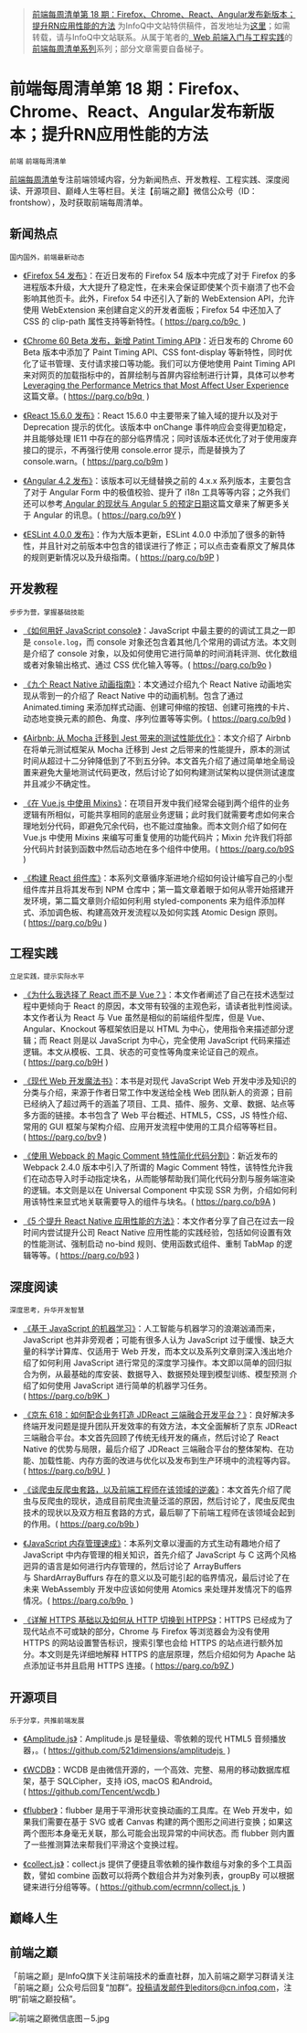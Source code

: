 
> [前端每周清单第 18 期：Firefox、Chrome、React、Angular发布新版本；提升RN应用性能的方法](https://zhuanlan.zhihu.com/p/27468442) 为InfoQ中文站特供稿件，首发地址为[这里](https://parg.co/b9C)；如需转载，请与InfoQ中文站联系。从属于笔者的[  Web 前端入门与工程实践](https://github.com/wxyyxc1992/Web-Development-And-Engineering-Practices)的[前端每周清单系列](https://parg.co/bh1)系列；部分文章需要自备梯子。


# 前端每周清单第 18 期：Firefox、Chrome、React、Angular发布新版本；提升RN应用性能的方法


`前端` `前端每周清单`


[前端每周清单](http://www.infoq.com/cn/FE-Weekly)专注前端领域内容，分为新闻热点、开发教程、工程实践、深度阅读、开源项目、巅峰人生等栏目。关注【前端之巅】微信公众号（ID：frontshow），及时获取前端每周清单。


## 新闻热点


`国内国外，前端最新动态`



- [《Firefox 54 发布》](https://parg.co/b9c)：在近日发布的 Firefox 54 版本中完成了对于 Firefox 的多进程版本升级，大大提升了稳定性，在未来会保证即使某个页卡崩溃了也不会影响其他页卡。此外，Firefox 54 中还引入了新的 WebExtension API，允许使用 WebExtension 来创建自定义的开发者面板；Firefox 54 中还加入了 CSS 的 clip-path 属性支持等新特性。( https://parg.co/b9c  )

- [《Chrome 60 Beta 发布，新增 Patint Timing API》](https://parg.co/b9q)：近日发布的 Chrome 60 Beta 版本中添加了 Paint Timing API、CSS font-display 等新特性，同时优化了证书管理、支付请求接口等功能。我们可以方便地使用 Paint Timing API 来对网页的加载指标中的，首屏绘制与首屏内容绘制进行计算，具体可以参考 [Leveraging the Performance Metrics that Most Affect User Experience](https://parg.co/b96) 这篇文章。( https://parg.co/b9q  )

- [《React 15.6.0 发布》](https://parg.co/b9m)：React 15.6.0 中主要带来了输入域的提升以及对于 Deprecation 提示的优化。该版本中 onChange 事件响应会变得更加稳定，并且能够处理 IE11 中存在的部分临界情况；同时该版本还优化了对于使用废弃接口的提示，不再强行使用 console.error 提示，而是替换为了 console.warn。( https://parg.co/b9m )

- [《Angular 4.2 发布》](http://angularjs.blogspot.jp/2017/06/angular-42-now-available.html)：该版本可以无缝替换之前的 4.x.x 系列版本，主要包含了对于 Angular Form 中的极值校验、提升了 i18n 工具等等内容；之外我们还可以参考[ Angular 的现状与 Angular 5 的预定日期](https://parg.co/b9G)这篇文章来了解更多关于 Angular 的讯息。( https://parg.co/b9Y )

- [《ESLint 4.0.0 发布》](https://parg.co/b9P)：作为大版本更新，ESLint 4.0.0 中添加了很多的新特性，并且针对之前版本中包含的错误进行了修正；可以点击查看原文了解具体的规则更新情况以及升级指南。( https://parg.co/b9P )



## 开发教程


`步步为营，掌握基础技能`



- [《如何用好 JavaScript console》](https://parg.co/b9o)：JavaScript 中最主要的的调试工具之一即是 `console.log`，而 console 对象还包含着其他几个常用的调试方法。本文则是介绍了 console 对象，以及如何使用它进行简单的时间消耗评测、优化数组或者对象输出格式、通过 CSS 优化输入等等。( https://parg.co/b9o )

- [《九个 React Native 动画指南》](https://parg.co/b9d)：本文通过介绍九个 React Native 动画地实现从零到一的介绍了 React Native 中的动画机制。包含了通过 Animated.timing 来添加样式动画、创建可伸缩的按钮、创建可拖拽的卡片、动态地变换元素的颜色、角度、序列位置等等实例。( https://parg.co/b9d )

- [《Airbnb: 从 Mocha 迁移到 Jest 带来的测试性能优化》](https://parg.co/b90)：本文介绍了 Airbnb 在将单元测试框架从 Mocha 迁移到 Jest 之后带来的性能提升，原本的测试时间从超过十二分钟降低到了不到五分钟。本文首先介绍了通过简单地全局设置来避免大量地测试代码更改，然后讨论了如何构建测试架构以提供测试速度并且减少不确定性。

- [《在 Vue.js 中使用 Mixins》](https://parg.co/b9S)：在项目开发中我们经常会碰到两个组件的业务逻辑有所相似，可能共享相同的底层业务逻辑；此时我们就需要考虑如何来合理地划分代码，即避免冗余代码，也不能过度抽象。而本文则介绍了如何在 Vue.js 中使用 Mixins 来编写可重复使用的功能代码片；Mixin 允许我们将部分代码片封装到函数中然后动态地在多个组件中使用。( https://parg.co/b9S )

- [《构建 React 组件库》](https://parg.co/b9u)：本系列文章循序渐进地介绍如何设计编写自己的小型组件库并且将其发布到 NPM 仓库中；第一篇文章着眼于如何从零开始搭建开发环境，第二篇文章则介绍如何利用 styled-components 来为组件添加样式、添加调色板、构建高效开发流程以及如何实践 Atomic Design 原则。( https://parg.co/b9u )


## 工程实践


`立足实践，提示实际水平`



- [《为什么我选择了 React 而不是 Vue？》](https://parg.co/b9H)：本文作者阐述了自己在技术选型过程中更倾向于 React 的原因，本文带有较强的主观色彩，请读者批判性阅读。本文作者认为 React 与 Vue 虽然是相似的前端组件型库，但是 Vue、Angular、Knockout 等框架依旧是以 HTML 为中心，使用指令来描述部分逻辑；而 React 则是以 JavaScript 为中心，完全使用 JavaScript 代码来描述逻辑。本文从模板、工具、状态的可变性等角度来论证自己的观点。( https://parg.co/b9H )

- [《现代 Web 开发魔法书》](https://parg.co/bv9)：本书是对现代 JavaScript Web 开发中涉及知识的分类与介绍，来源于作者日常工作中发送给全栈 Web 团队新人的资源；目前已经纳入了超过两千的涵盖了项目、工具、插件、服务、文章、数据、站点等多方面的链接。本书包含了 Web 平台概述、HTML5，CSS，JS 特性介绍、常用的 GUI 框架与架构介绍、应用开发流程中使用的工具介绍等等栏目。( https://parg.co/bv9 )


- [《使用 Webpack 的 Magic Comment 特性简化代码分割》](https://parg.co/b9A)：新近发布的 Webpack 2.4.0 版本中引入了所谓的 Magic Comment 特性，该特性允许我们在动态导入时手动指定块名，从而能够帮助我们简化代码分割与服务端渲染的逻辑。本文则是以在 Universal Component 中实现 SSR 为例，介绍如何利用该特性来显式地关联需要导入的组件与块名。( https://parg.co/b9A )

- [《5 个提升 React Native 应用性能的方法》](https://parg.co/b93)：本文作者分享了自己在过去一段时间内尝试提升公司 React Native 应用性能的实践经验，包括如何设置有效的性能测试、强制启动 no-bind 规则、使用函数式组件、重制 TabMap 的逻辑等等。( https://parg.co/b93 )


## 深度阅读


`深度思考，升华开发智慧`



- [《基于 JavaScript 的机器学习》](https://parg.co/b9K)：人工智能与机器学习的浪潮汹涌而来，JavaScript 也并非旁观者；可能有很多人认为 JavaScript 过于缓慢、缺乏大量的科学计算库、仅适用于 Web 开发，而本文以及系列文章则深入浅出地介绍了如何利用 JavaScript 进行常见的深度学习操作。本文即以简单的回归拟合为例，从最基础的库安装、数据导入、数据预处理到模型训练、模型预测 介绍了如何使用 JavaScript 进行简单的机器学习任务。( https://parg.co/b9K  )

- [《京东 618：如何配合业务打造 JDReact 三端融合开发平台？》](https://parg.co/b9U)：良好解决多终端开发问题是提升团队开发效率的有效方法，本文全面解析了京东 JDReact 三端融合平台。本文首先回顾了传统无线开发的痛点，然后讨论了 React Native 的优势与局限，最后介绍了 JDReact 三端融合平台的整体架构、在功能、加载性能、内存方面的改进与优化以及发布到生产环境中的流程等内容。( https://parg.co/b9U  )

- [《谈爬虫反爬虫套路，以及前端工程师在该领域的逆袭》](https://parg.co/b9b)：本文首先介绍了爬虫与反爬虫的现状，造成目前爬虫流量泛滥的原因，然后讨论了，爬虫反爬虫技术的现状以及双方相互套路的方式，最后聊了下前端工程师在该领域会起到的作用。( https://parg.co/b9b )


- [《JavaScript 内存管理速成》](https://parg.co/b9p)：本系列文章以漫画的方式生动有趣地介绍了 JavaScript 中内存管理的相关知识，首先介绍了 JavaScript 与 C 这两个风格迥异的语言是如何进行内存管理的，然后讨论了 ArrayBuffers 与 ShardArrayBuffurs 存在的意义以及可能引起的临界情况，最后讨论了在未来 WebAssembly 开发中应该如何使用 Atomics 来处理并发情况下的临界情况。( https://parg.co/b9p  )

- [《详解 HTTPS 基础以及如何从 HTTP 切换到 HTPPS》](https://parg.co/b9Z)：HTTPS 已经成为了现代站点不可或缺的部分，Chrome 与 Firefox 等浏览器会为没有使用 HTTPS 的网站设置警告标识，搜索引擎也会给 HTTPS 的站点进行额外加分。本文则是先详细地解释 HTTPS 的底层原理，然后介绍如何为 Apache 站点添加证书并且启用 HTTPS 连接。( https://parg.co/b9Z )



## 开源项目


`乐于分享，共推前端发展`



- [《Amplitude.js》](https://github.com/521dimensions/amplitudejs)：Amplitude.js 是轻量级、零依赖的现代 HTML5 音频播放器，。( https://github.com/521dimensions/amplitudejs  )

- [《WCDB》](https://github.com/Tencent/wcdb)：WCDB 是由微信开源的，一个高效、完整、易用的移动数据库框架，基于 SQLCipher，支持 iOS, macOS 和Android。( https://github.com/Tencent/wcdb )

- [《flubber》](https://github.com/veltman/flubber)：flubber 是用于平滑形状变换动画的工具库。在 Web 开发中，如果我们需要在基于 SVG 或者 Canvas 构建的两个图形之间进行变换；如果这两个图形本身毫无关联，那么可能会出现异常的中间状态。而 flubber 则内置了一些推测算法来帮我们平滑这个变换过程。

- [《collect.js》](https://github.com/ecrmnn/collect.js)：collect.js 提供了便捷且零依赖的操作数组与对象的多个工具函数，譬如 combine 函数可以将两个数组合并为对象列表，groupBy 可以根据键来进行分组等等。( https://github.com/ecrmnn/collect.js  )


## 巅峰人生






## 前端之巅


「前端之巅」是InfoQ旗下关注前端技术的垂直社群，加入前端之巅学习群请关注「前端之巅」公众号后回复“加群”。投稿请发邮件到editors@cn.infoq.com，注明“前端之巅投稿”。


![前端之巅微信底图－5.jpg](http://upload-images.jianshu.io/upload_images/1647496-01712a993d2b23de.jpg?imageMogr2/auto-orient/strip%7CimageView2/2/w/1240)